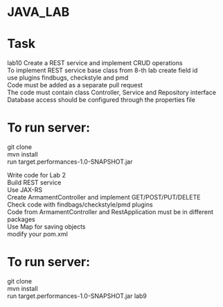 # JAVA_LAB

<h1>Task</h1>
 lab10
Create a REST service and implement CRUD operations  <br>
To implement REST service base class from 8-th lab create field id  <br>
use plugins findbugs, checkstyle and pmd  <br>
Code must be added as a separate pull request  <br>
The code must contain class Controller, Service and Repository interface  <br>
Database access should be configured through the properties file  <br>
<h1>To run server:</h1>
git clone  <br>
mvn install  <br>
run target.performances-1.0-SNAPSHOT.jar  <br>

Write code for Lab 2  <br>
Build REST service  <br>
Use JAX-RS  <br>
Create ArmamentController and implement GET/POST/PUT/DELETE  <br>
Check code with findbags/checkstyle/pmd plugins  <br>
Code from ArmamentController and RestApplication must be in different packages  <br>
Use Map for saving objects  <br>
modify your pom.xml  <br>
<h1>To run server:</h1>
git clone  <br>
mvn install  <br>
run target.performances-1.0-SNAPSHOT.jar
 lab9
